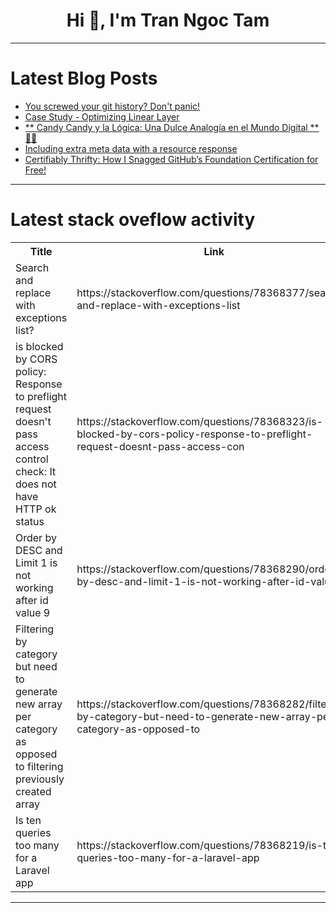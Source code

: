<h1 align="center">Hi 👋, I'm Tran Ngoc Tam</h1>

---

# Latest Blog Posts 
<!-- BLOG-POST-LIST:START -->
- [You screwed your git history? Don&#39;t panic!](https://dev.to/ccoveille/you-screwed-your-git-history-dont-panic-1o3k)
- [Case Study - Optimizing Linear Layer](https://dev.to/eugeneo_17/case-study-optimizing-linear-layer-55dl)
- [** Candy Candy y la Lógica: Una Dulce Analogía en el Mundo Digital **👱‍♀️](https://dev.to/orlidev/-candy-candy-y-la-logica-una-dulce-analogia-en-el-mundo-digital--2a6k)
- [Including extra meta data with a resource response](https://dev.to/phyothiha/including-extra-meta-data-with-a-resource-response-2bf8)
- [Certifiably Thrifty: How I Snagged GitHub’s Foundation Certification for Free!](https://dev.to/_eduard26/certifiably-thrifty-how-i-snagged-githubs-foundation-certification-for-free-5217)
<!-- BLOG-POST-LIST:END -->

---

# Latest stack oveflow activity
<table>
  <tr><th>Title</th><th>Link</th></tr>
  <!-- STACKOVERFLOW:START --><tr><td>Search and replace with exceptions list?</td><td>https://stackoverflow.com/questions/78368377/search-and-replace-with-exceptions-list</td></tr><tr><td>is blocked by CORS policy: Response to preflight request doesn&#39;t pass access control check: It does not have HTTP ok status</td><td>https://stackoverflow.com/questions/78368323/is-blocked-by-cors-policy-response-to-preflight-request-doesnt-pass-access-con</td></tr><tr><td>Order by DESC and Limit 1 is not working after id value 9</td><td>https://stackoverflow.com/questions/78368290/order-by-desc-and-limit-1-is-not-working-after-id-value-9</td></tr><tr><td>Filtering by category but need to generate new array per category as opposed to filtering previously created array</td><td>https://stackoverflow.com/questions/78368282/filtering-by-category-but-need-to-generate-new-array-per-category-as-opposed-to</td></tr><tr><td>Is ten queries too many for a Laravel app</td><td>https://stackoverflow.com/questions/78368219/is-ten-queries-too-many-for-a-laravel-app</td></tr><!-- STACKOVERFLOW:END -->
</table>

---


